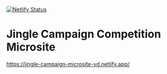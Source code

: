 [![Netlify Status](https://api.netlify.com/api/v1/badges/3bdcab20-fcce-437f-a7e0-6b16e89a24ca/deploy-status)](https://app.netlify.com/projects/jingle-campaign-microsite-vd/deploys)

# Jingle Campaign Competition Microsite

https://jingle-campaign-microsite-vd.netlify.app/
